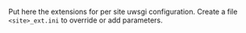Put here the extensions for per site uwsgi configuration.
Create a file `<site>_ext.ini` to override or add parameters.

